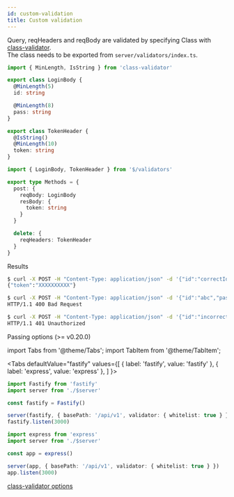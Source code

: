 ```yaml
---
id: custom-validation
title: Custom validation
---
```


Query, reqHeaders and reqBody are validated by specifying Class with [class-validator](https://github.com/typestack/class-validator).  
The class needs to be exported from `server/validators/index.ts`.

```ts title="server/validators/index.ts"
import { MinLength, IsString } from 'class-validator'

export class LoginBody {
  @MinLength(5)
  id: string

  @MinLength(8)
  pass: string
}

export class TokenHeader {
  @IsString()
  @MinLength(10)
  token: string
}
```

```ts title="server/api/token/index.ts"
import { LoginBody, TokenHeader } from '$/validators'

export type Methods = {
  post: {
    reqBody: LoginBody
    resBody: {
      token: string
    }
  }

  delete: {
    reqHeaders: TokenHeader
  }
}
```

Results

```sh
$ curl -X POST -H "Content-Type: application/json" -d '{"id":"correctId","pass":"correctPass"}' http://localhost:8080/api/token
{"token":"XXXXXXXXXX"}

$ curl -X POST -H "Content-Type: application/json" -d '{"id":"abc","pass":"12345"}' http://localhost:8080/api/token -i
HTTP/1.1 400 Bad Request

$ curl -X POST -H "Content-Type: application/json" -d '{"id":"incorrectId","pass":"incorrectPass"}' http://localhost:8080/api/token -i
HTTP/1.1 401 Unauthorized
```

Passing options (>= v0.20.0)

import Tabs from '@theme/Tabs';
import TabItem from '@theme/TabItem';

<Tabs
  defaultValue="fastify"
  values={[
    { label: 'fastify', value: 'fastify' },
    { label: 'express', value: 'express' },
  ]
}>
<TabItem value="fastify">

```ts title="server/service/app.ts"
import Fastify from 'fastify'
import server from './$server'

const fastify = Fastify()

server(fastify, { basePath: '/api/v1', validator: { whitelist: true } })
fastify.listen(3000)
```

</TabItem>
<TabItem value="express">

```ts title="server/entrypoints/index.ts"
import express from 'express'
import server from './$server'

const app = express()

server(app, { basePath: '/api/v1', validator: { whitelist: true } })
app.listen(3000)
```

</TabItem>
</Tabs>

[class-validator options](https://github.com/typestack/class-validator#passing-options)
